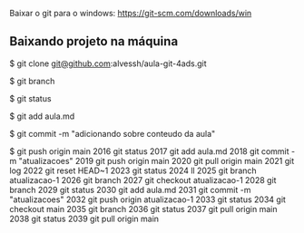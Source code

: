 Baixar o git para o windows: https://git-scm.com/downloads/win

## Baixando projeto na máquina
$ git clone git@github.com:alvessh/aula-git-4ads.git

$ git branch

$ git status

$ git add aula.md

$ git commit -m "adicionando sobre conteudo da aula"

$ git push origin main
 2016  git status
 2017  git add aula.md 
 2018  git commit -m "atualizacoes"
 2019  git push origin main
 2020  git pull origin main
 2021  git log
 2022  git reset HEAD~1
 2023  git status
 2024  ll
 2025  git branch atualizacao-1
 2026  git branch
 2027  git checkout atualizacao-1
 2028  git branch
 2029  git status
 2030  git add aula.md 
 2031  git commit -m "atualizacoes"
 2032  git push origin atualizacao-1
 2033  git status
 2034  git checkout main
 2035  git branch
 2036  git status
 2037  git pull origin main
 2038  git status
 2039  git pull origin main